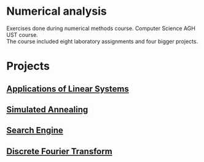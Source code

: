 # Numerical analysis
Exercises done during numerical methods course. Computer Science AGH UST course. \
The course included eight laboratory assignments and four bigger projects.

# Projects
## [Applications of Linear Systems](/Linear_Systems)
## [Simulated Annealing](/Simulated_Annealing)
## [Search Engine](/Search_Engine)
## [Discrete Fourier Transform](/DFT)
